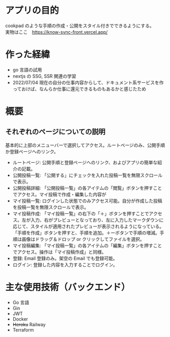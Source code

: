 # アプリの目的

cookpad のような手順の作成・公開をスタイル付きでできるようにする。  
実物はここ　https://know-sync-front.vercel.app/

# 作った経緯

- go 言語の試用
- nextjs の SSG, SSR 関連の学習
- 2022/07/04 現在の自分の仕事内容からして、ドキュメント系サービスを作っておけば、なんらか仕事に還元できるものもあるかと感じたため

# 概要

## それぞれのページについての説明

基本的に上部のメニューバーで選択してアクセス。ルートページのみ、公開手順か登録ページへのリンク。

- ルートページ: 公開手順と登録ページへのリンク、およびアプリの簡単な紹介の記載。
- 公開投稿一覧: 「公開する」にチェックを入れた投稿一覧を無限スクロールで表示。
- 公開投稿詳細: 「公開投稿一覧」の各アイテムの「閲覧」ボタンを押すことでアクセス。マイ投稿で作成・編集した内容が
- マイ投稿一覧: ログインした状態でのみアクセス可能。自分が作成した投稿を投稿一覧を無限スクロールで表示。
- マイ投稿作成: 「マイ投稿一覧」の右下の「＋」ボタンを押すことでアクセス。左が入力、右がプレビューとなっており、左に入力したマークダウンに応じて、スタイルが適用されたプレビューが表示されるようになっている。「手順を作成」ボタンを押すと、手順を追加。＋ーボタンで手順の増減。手順は画像はドラッグ＆ドロップ or クリックしてファイルを選択。
- マイ投稿編集: 「マイ投稿一覧」の各アイテムの「編集」ボタンを押すことでアクセス。操作は「マイ投稿作成」と同様。
- 登録: Email 登録のみ。架空の Email でも登録可能。
- ログイン: 登録した内容を入力することでログイン。

# 主な使用技術（バックエンド）

- Go 言語
- Gin
- JWT
- Docker
- ~~Heroku~~ Railway
- Terraform
